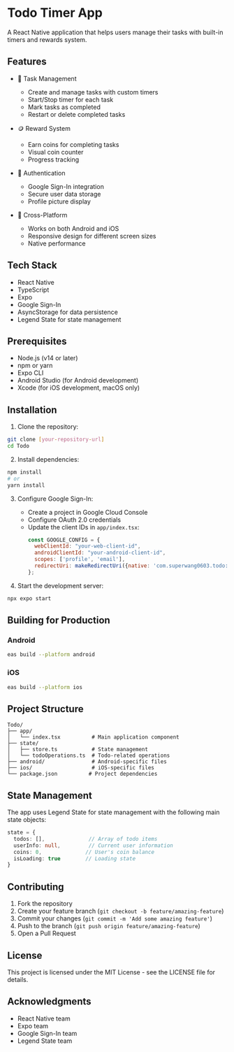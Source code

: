 # Todo Timer App

A React Native application that helps users manage their tasks with built-in timers and rewards system.

## Features

- 🎯 Task Management
  - Create and manage tasks with custom timers
  - Start/Stop timer for each task
  - Mark tasks as completed
  - Restart or delete completed tasks

- 🪙 Reward System
  - Earn coins for completing tasks
  - Visual coin counter
  - Progress tracking

- 🔐 Authentication
  - Google Sign-In integration
  - Secure user data storage
  - Profile picture display

- 📱 Cross-Platform
  - Works on both Android and iOS
  - Responsive design for different screen sizes
  - Native performance

## Tech Stack

- React Native
- TypeScript
- Expo
- Google Sign-In
- AsyncStorage for data persistence
- Legend State for state management

## Prerequisites

- Node.js (v14 or later)
- npm or yarn
- Expo CLI
- Android Studio (for Android development)
- Xcode (for iOS development, macOS only)

## Installation

1. Clone the repository:
```bash
git clone [your-repository-url]
cd Todo
```

2. Install dependencies:
```bash
npm install
# or
yarn install
```

3. Configure Google Sign-In:
   - Create a project in Google Cloud Console
   - Configure OAuth 2.0 credentials
   - Update the client IDs in `app/index.tsx`:
     ```javascript
     const GOOGLE_CONFIG = {
       webClientId: "your-web-client-id",
       androidClientId: "your-android-client-id",
       scopes: ['profile', 'email'],
       redirectUri: makeRedirectUri({native: 'com.superwang0603.todo:'})
     };
     ```

4. Start the development server:
```bash
npx expo start
```

## Building for Production

### Android
```bash
eas build --platform android
```

### iOS
```bash
eas build --platform ios
```

## Project Structure

```
Todo/
├── app/
│   └── index.tsx          # Main application component
├── state/
│   ├── store.ts           # State management
│   └── todoOperations.ts  # Todo-related operations
├── android/               # Android-specific files
├── ios/                   # iOS-specific files
└── package.json          # Project dependencies
```

## State Management

The app uses Legend State for state management with the following main state objects:

```typescript
state = {
  todos: [],              // Array of todo items
  userInfo: null,         // Current user information
  coins: 0,              // User's coin balance
  isLoading: true        // Loading state
}
```

## Contributing

1. Fork the repository
2. Create your feature branch (`git checkout -b feature/amazing-feature`)
3. Commit your changes (`git commit -m 'Add some amazing feature'`)
4. Push to the branch (`git push origin feature/amazing-feature`)
5. Open a Pull Request

## License

This project is licensed under the MIT License - see the LICENSE file for details.

## Acknowledgments

- React Native team
- Expo team
- Google Sign-In team
- Legend State team